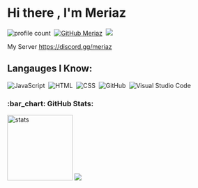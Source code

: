 # Hi there , I'm Meriaz 
![profile count](https://komarev.com/ghpvc/?username=xMeriaz&color=red)&nbsp;
[![GitHub Meriaz](https://img.shields.io/github/followers/xMeriaz?label=follow&style=social)](https://github.com/ariscik)&nbsp;
<a href="https://www.instagram.com//"><img src="https://img.shields.io/badge/@tlha.0-E4405F?style=flat&logo=Instagram&logoColor=white"/></a> &nbsp;

My Server
https://discord.gg/meriaz

## Langauges I Know:
![JavaScript](https://img.shields.io/badge/-JavaScript-05122A?style=flat&logo=javascript)&nbsp;
![HTML](https://img.shields.io/badge/-HTML-05122A?style=flat&logo=HTML5)&nbsp;
![CSS](https://img.shields.io/badge/-CSS-05122A?style=flat&logo=CSS3)&nbsp;
![GitHub](https://img.shields.io/badge/-GitHub-05122A?style=flat&logo=github)&nbsp;
![Visual Studio Code](https://img.shields.io/badge/-Visual%20Studio%20Code-05122A?style=flat&logo=visual-studio-code&logoColor=007ACC)&nbsp;


<h3 align="left">:bar_chart: GitHub Stats:</h3>
<p align="left">
   <img src="https://github-readme-stats.vercel.app/api?username=xMeriaz&count_private=true&show_icons=true&theme=dark&hide_border=true" width="%100" height="150px" alt="stats" />
<img src="https://github-profile-trophy.vercel.app/?username=xMeriaz&theme=radical" />
</p>
